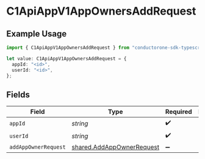 # C1ApiAppV1AppOwnersAddRequest

## Example Usage

```typescript
import { C1ApiAppV1AppOwnersAddRequest } from "conductorone-sdk-typescript/sdk/models/operations";

let value: C1ApiAppV1AppOwnersAddRequest = {
  appId: "<id>",
  userId: "<id>",
};
```

## Fields

| Field                                                                         | Type                                                                          | Required                                                                      | Description                                                                   |
| ----------------------------------------------------------------------------- | ----------------------------------------------------------------------------- | ----------------------------------------------------------------------------- | ----------------------------------------------------------------------------- |
| `appId`                                                                       | *string*                                                                      | :heavy_check_mark:                                                            | N/A                                                                           |
| `userId`                                                                      | *string*                                                                      | :heavy_check_mark:                                                            | N/A                                                                           |
| `addAppOwnerRequest`                                                          | [shared.AddAppOwnerRequest](../../../sdk/models/shared/addappownerrequest.md) | :heavy_minus_sign:                                                            | N/A                                                                           |